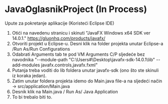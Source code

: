 # JavaOglasnikProject (In Process)

Upute za pokretanje aplikacije (Koristeći Eclipse IDE)

1. Otići na navedenu stranicu i skinuti "JavaFX Windows x64 SDK ver 14.0.1." https://gluonhq.com/products/javafx/  
2. Otvoriti projekt u Eclipse-u. Desni klik na folder projekta unutar Eclipse-a /Run As/Run Configurations
3. Odabrati Arguments tab te pod VM Arguments C/P sljedeće bez navodnika
"--module-path "C:\Users\#\Desktop\javafx-sdk-14.0.1\lib" --add-modules 
javafx.controls,javafx.fxml"
4. Putanja treba voditi do lib foldera unutar javafx-sdk (ono što ste skinuli iz koraka jedan).
5. Zatim unutar foldera projekta idemo do Main.java file-a na sljedeći način ->
  src/application/Main.java
6. Desnik klik na Main.java / Run As/ Java Application
7. To bi trebalo biti to. 
